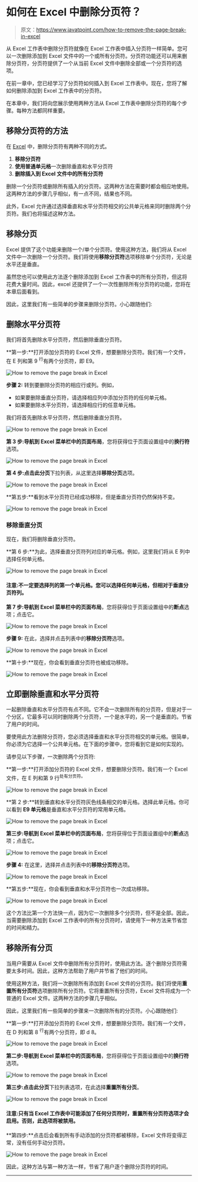 # 如何在 Excel 中删除分页符？

> 原文：<https://www.javatpoint.com/how-to-remove-the-page-break-in-excel>

从 Excel 工作表中删除分页符就像在 Excel 工作表中插入分页符一样简单。您可以一次删除添加到 Excel 文件中的一个或所有分页符。分页符功能还可以用来删除分页符，分页符提供了一个从当前 Excel 文件中删除全部或一个分页符的选项。

在前一章中，您已经学习了分页符如何插入到 Excel 工作表中。现在，您将了解如何删除添加到 Excel 工作表中的分页符。

在本章中，我们将向您展示使用两种方法从 Excel 工作表中删除分页符的每个步骤。每种方法都同样重要。

## 移除分页符的方法

在 [Excel](https://www.javatpoint.com/excel-tutorial) 中，删除分页符有两种不同的方式。

1.  **移除分页符**
2.  **使用普通单元格**一次删除垂直和水平分页符
3.  **删除插入到 Excel 文件中的所有分页符**

删除一个分页符或删除所有插入的分页符。这两种方法在需要时都会相应地使用。这两种方法的步骤几乎相似，有一点不同，结果也不同。

此外，Excel 允许通过选择垂直和水平分页符相交的公共单元格来同时删除两个分页符。我们也将描述这种方法。

## 移除分页

Excel 提供了这个功能来删除一个/单个分页符。使用这种方法，我们将从 Excel 文件中一次删除一个分页符。我们将使用**移除分页符**选项移除单个分页符，无论是水平还是垂直。

虽然您也可以使用此方法逐个删除添加到 Excel 工作表中的所有分页符，但这将花费大量时间。因此，excel 还提供了一个一次性删除所有分页符的功能，您将在本章后面看到。

因此，这里我们有一些简单的步骤来删除分页符。小心跟随他们:

## 删除水平分页符

我们将首先删除水平分页符，然后删除垂直分页符。

**第一步:**打开添加分页符的 Excel 文件，想要删除分页符。我们有一个文件，在 E 列和第 9 <sup>行</sup>有两个分页符，即 E9。

![How to remove the page break in Excel](img/f29cc4b9ae9aaf00369f3e9ac6994cae.png)

**步骤 2:** 转到要删除分页符的相应行或列。例如，

*   如果要删除垂直分页符，请选择相应列中添加分页符的任何单元格。
*   如果要删除水平分页符，请选择相应行的任意单元格。

我们将首先删除水平分页符，然后删除垂直分页符。

![How to remove the page break in Excel](img/57b5818cb96d82aaab79afd961ccaac7.png)

**第 3 步:**导航到 Excel 菜单栏中的**页面布局**，您将获得位于页面设置组中的**换行符**选项。

![How to remove the page break in Excel](img/b21afa55504a1fcbfb8643a8c195d0d7.png)

**第 4 步:**点击此**分页**下拉列表，从这里选择**移除分页**选项。

![How to remove the page break in Excel](img/abcd44a24da456370b7fefd45eabec3a.png)

**第五步:**看到水平分页符已经成功移除，但是垂直分页符仍然保持不变。

![How to remove the page break in Excel](img/299e865b3664780a294e6de3c19d9363.png)

### 移除垂直分页

现在，我们将删除垂直分页符。

**第 6 步:**为此，选择垂直分页符列对应的单元格。例如，这里我们将从 E 列中选择任何单元格。

![How to remove the page break in Excel](img/1c0c93d04ffbdd9c56130ad5aee7b5f5.png)

#### 注意:不一定要选择列的第一个单元格。您可以选择任何单元格，但相对于垂直分页符列。

**第 7 步:**导航到 Excel 菜单栏中的**页面布局**，您将获得位于页面设置组中的**断点**选项；点击它。

![How to remove the page break in Excel](img/e9ecdefb6487cf427acd9197c4706e1e.png)

**步骤 9:** 在此，选择并点击列表中的**移除分页符**选项。

![How to remove the page break in Excel](img/5543a71da46ed9b49cbcc311356b39be.png)

**第十步:**现在，你会看到垂直分页符也被成功移除。

![How to remove the page break in Excel](img/3926c142dea372a30931a2f4cdd0d33d.png)

## 立即删除垂直和水平分页符

一起删除垂直和水平分页符有点不同。它不会一次删除所有的分页符，但是对于一个分区，它最多可以同时删除两个分页符，一个是水平的，另一个是垂直的。节省了用户的时间。

要使用此方法删除分页符，您必须选择垂直和水平分页符相交的单元格。很简单，你必须为它选择一个公共单元格。在下面的步骤中，您将看到它是如何实现的。

请参见以下步骤，一次删除两个分页符:

**第一步:**打开添加分页符的 Excel 文件，想要删除分页符。我们有一个 Excel 文件，在 E 列和第 9 行<sup>处有分页符。</sup>

![How to remove the page break in Excel](img/ba85625d28afb0deea2f765b2ace5e1f.png)

**第 2 步:**转到垂直和水平分页符灰色线条相交的单元格。选择此单元格。你可以看到 **E9 单元格**是垂直和水平分页符的常用单元格。

![How to remove the page break in Excel](img/3de4c4e130ddb82d5c021636c1a89b8e.png)

**第三步:**导航到 Excel 菜单栏中的**页面布局**，您将获得位于页面设置组中的**断点**选项；点击它。

![How to remove the page break in Excel](img/a9f9b0178dac3f5b1ff3a49c506ef411.png)

**步骤 4:** 在这里，选择并点击列表中的**移除分页符**选项。

![How to remove the page break in Excel](img/f1a22dce51ec40c8af5e4eff4a6c7e80.png)

**第五步:**现在，你会看到垂直和水平分页符也一次成功移除。

![How to remove the page break in Excel](img/7c63e0f025a24bbe1c5b6d9c2fa636fe.png)

这个方法比第一个方法快一点，因为它一次删除多个分页符，但不是全部。因此，当需要删除添加到 Excel 工作表中的所有分页符时，请使用下一种方法来节省您的时间和精力。

## 移除所有分页

当用户需要从 Excel 文件中删除所有分页符时，使用此方法。逐个删除分页符需要太多时间。因此，这种方法帮助了用户并节省了他们的时间。

使用这种方法，我们将一次删除所有添加到 Excel 文件的分页符。我们将使用**重置所有分页符**选项删除所有分页符。它将重置所有分页符，Excel 文件将成为一个普通的 Excel 文件。这两种方法的步骤几乎相似。

因此，这里我们有一些简单的步骤来一次删除所有的分页符。小心跟随他们:

**第一步:**打开添加分页符的 Excel 文件，想要删除分页符。我们有一个文件，在 D 列和第 8 <sup>行</sup>有两个分页符，即 d 8。

![How to remove the page break in Excel](img/5d58d26130e1af9a96e48dc348b3316c.png)

**第二步:**导航到 Excel 菜单栏中的**页面布局**，您将获得位于页面设置组中的**换行符**选项。

![How to remove the page break in Excel](img/dde876cd1356d2001f8cb4e45e8cc4c3.png)

**第三步:**点击此**分页**下拉列表选项，在此选择**重置所有分页**。

![How to remove the page break in Excel](img/3aa8c364d7b61cd06c461ec5f56362bd.png)

#### 注意:只有当 Excel 工作表中可能添加了任何分页符时，重置所有分页符选项才会启用。否则，此选项将被禁用。

**第四步:**点击后会看到所有手动添加的分页符都被移除，Excel 文件将变得正常，没有任何手动分页符。

![How to remove the page break in Excel](img/7ed5a5373130535ccd5b7983ad9ba4c2.png)

因此，这种方法与第一种方法一样，节省了用户逐个删除分页符的时间。

* * *